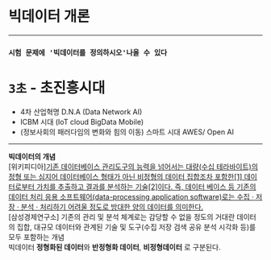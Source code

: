 # 빅데이터 개론
***
### `시험 문제에 '빅데이터를 정의하시오'나올 수 있다`
# `3초` -  초진흥시대
- 4차 산업혁명 D.N.A (Data Network AI)<br>
- ICBM 시대 (IoT cloud BigData Mobile)<br>
- (정보사회의 패러다임의 변화와 힘의 이동) 스마트 시대 AWES/ Open AI<br>
***
**빅데이터의 개념**<br> 
[위키피디아]<ins>기존 데이터베이스 관리도구의 능력을 넘어서는 대량(수십 테라바이트)의 정형 또는 심지어 데이터베이스 형태가 아닌 비정형의 데이터 집합조차 포함한[1] 데이터로부터 가치를 추출하고 결과를 분석하는 기술[2]이다. 즉, 데이터 베이스 등 기존의 데이터 처리 응용 소프트웨어(data-processing application software)로는 수집 · 저장 · 분석 · 처리하기 어려울 정도로 방대한 양의 데이터를 의미한다.</ins><br>
[삼성경제연구소] 기존의 관리 및 분석 체계로는 감당할 수 없을 정도의 거대란 데이터의 집합, 대규모 데이터와 관계된 기술 및 도구(수집 저장 검색 공유 분석 시각화 등)를 모두 포함하는 개념<br>
빅데이터 **정형화된 데이터**와 **반정형화 데이터**, **비정형데이터** 로 구분된다. <br>
